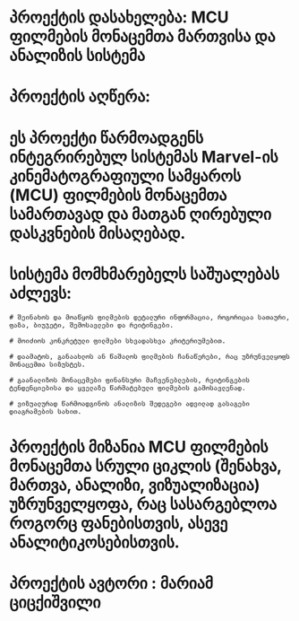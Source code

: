 # პროექტის დასახელება: MCU ფილმების მონაცემთა მართვისა და ანალიზის სისტემა

# პროექტის აღწერა:

# ეს პროექტი წარმოადგენს ინტეგრირებულ სისტემას Marvel-ის კინემატოგრაფიული სამყაროს (MCU) ფილმების მონაცემთა სამართავად და მათგან ღირებული დასკვნების მისაღებად.

# სისტემა მომხმარებელს საშუალებას აძლევს:

    # შეინახოს და მოაწყოს ფილმების დეტალური ინფორმაცია, როგორიცაა სათაური, ფაზა, ბიუჯეტი, შემოსავლები და რეიტინგები.

    # მოიძიოს კონკრეტული ფილმები სხვადასხვა კრიტერიუმებით.

    # დაამატოს, განაახლოს ან წაშალოს ფილმების ჩანაწერები, რაც უზრუნველყოფს მონაცემთა სიზუსტეს.

    # გაანალიზოს მონაცემები ფინანსური მაჩვენებლების, რეიტინგების ტენდენციებისა და ყველაზე წარმატებული ფილმების გამოსავლენად.

    # ვიზუალურად წარმოადგინოს ანალიზის შედეგები ადვილად გასაგები დიაგრამების სახით.

# პროექტის მიზანია MCU ფილმების მონაცემთა სრული ციკლის (შენახვა, მართვა, ანალიზი, ვიზუალიზაცია) უზრუნველყოფა, რაც სასარგებლოა როგორც ფანებისთვის, ასევე ანალიტიკოსებისთვის.

# პროექტის ავტორი : მარიამ ციცქიშვილი
